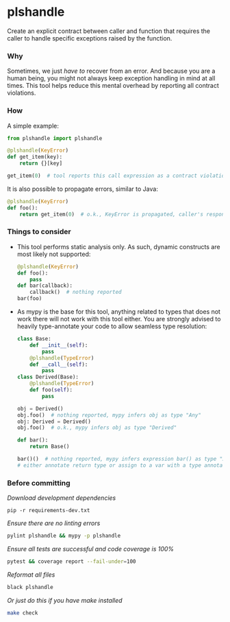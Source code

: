 # plshandle
Create an explicit contract between caller and function that requires the caller to handle specific
exceptions raised by the function.

### Why
Sometimes, we just _have to_ recover from an error. And because you are a human being, you might not
always keep exception handling in mind at all times. This tool helps reduce this mental overhead by
reporting all contract violations.

### How
A simple example:
```py
from plshandle import plshandle

@plshandle(KeyError)
def get_item(key):
    return {}[key]

get_item(0)  # tool reports this call expression as a contract violation
```
It is also possible to propagate errors, similar to Java:
```py
@plshandle(KeyError)
def foo():
    return get_item(0)  # o.k., KeyError is propagated, caller's responsibility to handle it
```

### Things to consider
- This tool performs static analysis only. As such, dynamic constructs are most likely not supported:
  ```py
  @plshandle(KeyError)
  def foo():
      pass
  def bar(callback):
      callback()  # nothing reported
  bar(foo)
  ```
- As mypy is the base for this tool, anything related to types that does not work there will not work
  with this tool either. You are strongly advised to heavily type-annotate your code to allow seamless
  type resolution:
  ```py
  class Base:
      def __init__(self):
          pass
      @plshandle(TypeError)
      def __call__(self):
          pass
  class Derived(Base):
      @plshandle(TypeError)
      def foo(self):
          pass

  obj = Derived()
  obj.foo()  # nothing reported, mypy infers obj as type "Any"
  obj: Derived = Derived()
  obj.foo()  # o.k., mypy infers obj as type "Derived"

  def bar():
      return Base()

  bar()()  # nothing reported, mypy infers expression bar() as type "Any"
  # either annotate return type or assign to a var with a type annotation
  ```

### Before committing

_Download development dependencies_
```
pip -r requirements-dev.txt
```
_Ensure there are no linting errors_
```sh
pylint plshandle && mypy -p plshandle
```
_Ensure all tests are successful and code coverage is 100%_
```sh
pytest && coverage report --fail-under=100
```
_Reformat all files_
```sh
black plshandle
```
_Or just do this if you have make installed_
```sh
make check
```
